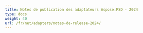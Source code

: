 ```yaml
---
title: Notes de publication des adaptateurs Aspose.PSD - 2024
type: docs
weight: 40
url: /fr/net/adapters/notes-de-release-2024/
---
```

